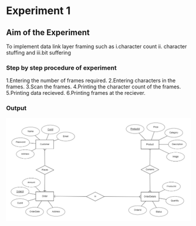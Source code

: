 # Experiment 1
## Aim of the Experiment
To implement data link layer framing such as
i.character count ii. character stuffing and iii.bit suffering

### Step by step procedure of experiment
1.Entering the number of frames required.
2.Entering characters in the frames.
3.Scan the frames.
4.Printing the character count of the frames.
5.Printing data recieved.
6.Printing frames at the reciever.

### Output

![output](image.png)

